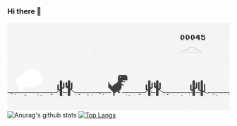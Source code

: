 ### Hi there 👋
![plot](dinogame.jpg)
![Anurag's github stats](https://github-readme-stats.vercel.app/api?username=edilsonlonc)
[![Top Langs](https://github-readme-stats.vercel.app/api/top-langs/?username=edilsonlonc)](https://github.com/anuraghazra/github-readme-stats)


<!--
**edilsonlonC/edilsonlonc** is a ✨ _special_ ✨ repository because its `README.md` (this file) appears on your GitHub profile.

Here are some ideas to get you started:

- 🔭 I’m currently working on ...
- 🌱 I’m currently learning ...
- 👯 I’m looking to collaborate on ...
- 🤔 I’m looking for help with ...
- 💬 Ask me about ...
- 📫 How to reach me: ...
- 😄 Pronouns: ...
- ⚡ Fun fact: ...
-->
